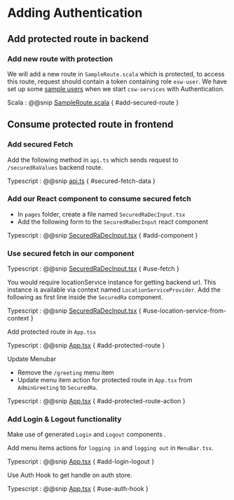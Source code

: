 # Adding Authentication

## Add protected route in backend

### Add new route with protection

We will add a new route in `SampleRoute.scala` which is protected, to access this route, request should contain a token containing role `esw-user`.
We have set up some [sample users](https://tmtsoftware.github.io/csw/apps/cswservices.html#predefined-users-) when we start `csw-services` with Authentication.

Scala
: @@snip [SampleRoute.scala](../../../../backend/src/main/scala/org/tmt/sample/http/SampleRoute.scala) { #add-secured-route }

## Consume protected route in frontend

### Add secured Fetch

Add the following method in `api.ts` which sends request to `/securedRaValues` backend route.

Typescript
: @@snip [api.ts](../../../../frontend/src/utils/api.ts) { #secured-fetch-data }

### Add our React component to consume secured fetch

* In `pages` folder, create a file named `SecuredRaDecInput.tsx`
* Add the following form to the `SecuredRaDecInput` react component

Typescript
: @@snip [SecuredRaDecInput.tsx](../../../../frontend/src/components/pages/SecuredRaDecInput.tsx) { #add-component }

### Use secured fetch in our component

Typescript
: @@snip [SecuredRaDecInput.tsx](../../../../frontend/src/components/pages/SecuredRaDecInput.tsx) { #use-fetch }

You would require locationService instance for getting backend url. This instance is available via context named `LocationServiceProvider`.
Add the following as first line inside the `SecuredRa` component.

Typescript
: @@snip [SecuredRaDecInput.tsx](../../../../frontend/src/components/pages/SecuredRaDecInput.tsx) { #use-location-service-from-context }

Add protected route in `App.tsx`

Typescript
: @@snip [App.tsx](../../../../frontend/src/routes/Routes.tsx) { #add-protected-route }

Update Menubar

* Remove the `/greeting` menu item
* Update menu item action for protected route in `App.tsx` from `AdminGreeting` to `SecuredRa`.

Typescript
: @@snip [App.tsx](../../../../frontend/src/components/menu/MenuBar.tsx) { #add-protected-route-action }

### Add Login & Logout functionality

Make use of generated `Login` and `Logout` components .

Add menu items actions for `logging in` and `logging out` in `MenuBar.tsx`.

Typescript
: @@snip [App.tsx](../../../../frontend/src/components/menu/MenuBar.tsx) { #add-login-logout }

Use Auth Hook to get handle on auth store.

Typescript
: @@snip [App.tsx](../../../../frontend/src/components/menu/MenuBar.tsx) { #use-auth-hook }
